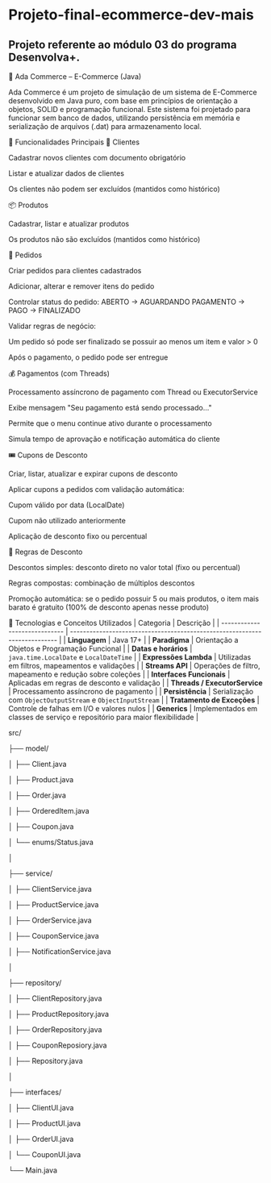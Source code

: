 # Projeto-final-ecommerce-dev-mais
## Projeto referente ao módulo 03 do programa Desenvolva+.
🛒 Ada Commerce – E-Commerce (Java)

Ada Commerce é um projeto de simulação de um sistema de E-Commerce desenvolvido em Java puro, com base em princípios de orientação a objetos, SOLID e programação funcional.
Este sistema foi projetado para funcionar sem banco de dados, utilizando persistência em memória e serialização de arquivos (.dat) para armazenamento local.

🚀 Funcionalidades Principais
👤 Clientes

Cadastrar novos clientes com documento obrigatório

Listar e atualizar dados de clientes

Os clientes não podem ser excluídos (mantidos como histórico)


📦 Produtos

Cadastrar, listar e atualizar produtos

Os produtos não são excluídos (mantidos como histórico)


🧾 Pedidos

Criar pedidos para clientes cadastrados

Adicionar, alterar e remover itens do pedido

Controlar status do pedido: ABERTO → AGUARDANDO PAGAMENTO → PAGO → FINALIZADO

Validar regras de negócio:

Um pedido só pode ser finalizado se possuir ao menos um item e valor > 0

Após o pagamento, o pedido pode ser entregue


💰 Pagamentos (com Threads)

Processamento assíncrono de pagamento com Thread ou ExecutorService

Exibe mensagem "Seu pagamento está sendo processado..."

Permite que o menu continue ativo durante o processamento

Simula tempo de aprovação e notificação automática do cliente


🎟️ Cupons de Desconto

Criar, listar, atualizar e expirar cupons de desconto

Aplicar cupons a pedidos com validação automática:

Cupom válido por data (LocalDate)

Cupom não utilizado anteriormente

Aplicação de desconto fixo ou percentual


🧮 Regras de Desconto

Descontos simples: desconto direto no valor total (fixo ou percentual)

Regras compostas: combinação de múltiplos descontos

Promoção automática: se o pedido possuir 5 ou mais produtos, o item mais barato é gratuito (100% de desconto apenas nesse produto)


🧠 Tecnologias e Conceitos Utilizados
| Categoria                     | Descrição                                                                  |
| ----------------------------- | -------------------------------------------------------------------------- |
| **Linguagem**                 | Java 17+                                                                   |
| **Paradigma**                 | Orientação a Objetos e Programação Funcional                               |
| **Datas e horários**          | `java.time.LocalDate` e `LocalDateTime`                                    |
| **Expressões Lambda**         | Utilizadas em filtros, mapeamentos e validações                            |
| **Streams API**               | Operações de filtro, mapeamento e redução sobre coleções                   |
| **Interfaces Funcionais**     | Aplicadas em regras de desconto e validação                                |
| **Threads / ExecutorService** | Processamento assíncrono de pagamento                                      |
| **Persistência**              | Serialização com `ObjectOutputStream` e `ObjectInputStream`                |
| **Tratamento de Exceções**    | Controle de falhas em I/O e valores nulos                                  |
| **Generics**                  | Implementados em classes de serviço e repositório para maior flexibilidade |

src/

 ├── model/
 
 │    ├── Client.java
 
 │    ├── Product.java
 
 │    ├── Order.java
 
 │    ├── OrderedItem.java
 
 │    ├── Coupon.java
 
 │    └── enums/Status.java
 
 │
 
 ├── service/
 
 │    ├── ClientService.java
 
 │    ├── ProductService.java
 
 │    ├── OrderService.java
 
 │    ├── CouponService.java
 
 │    ├── NotificationService.java
 
 │
 
 ├── repository/
 
 │    ├── ClientRepository.java
 
 │    ├── ProductRepository.java
 
 │     ├── OrderRepository.java
      
 │    ├── CouponReposiory.java
      
 │     ├── Repository.java
 
 │
 
 ├── interfaces/
 
 │    ├── ClientUI.java
 
 │    ├── ProductUI.java
 
 │    ├── OrderUI.java
 
 │    └── CouponUI.java
 
 └── Main.java
